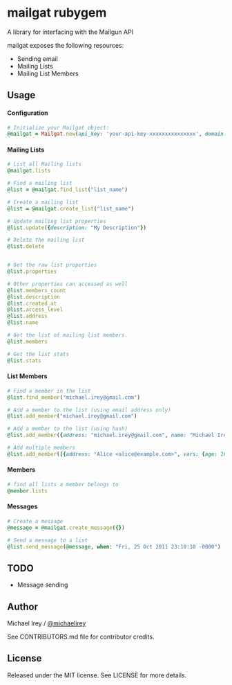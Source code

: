 mailgat rubygem
=======

A library for interfacing with the Mailgun API

mailgat exposes the following resources:

  * Sending email
  * Mailing Lists
  * Mailing List Members

## Usage

#### Configuration
```ruby
# Initialize your Mailgat object:
@mailgat = Mailgat.new(api_key: 'your-api-key-xxxxxxxxxxxxxxx', domain: 'your_domain.mailgun.org')
```


#### Mailing Lists
```ruby
# List all Mailing lists
@mailgat.lists

# Find a mailing list
@list = @mailgat.find_list("list_name")

# Create a mailing list
@list = @mailgat.create_list("list_name")

# Update mailing list properties
@list.update({description: "My Description"})

# Delete the mailing list
@list.delete


# Get the raw list properties
@list.properties

# Other properties can accessed as well
@list.members_count
@list.description
@list.created_at
@list.access_level
@list.address
@list.name

# Get the list of mailing list members.
@list.members

# Get the list stats
@list.stats
```

#### List Members
```ruby
# Find a member in the list
@list.find_member("michael.irey@gmail.com")

# Add a member to the list (using email address only)
@list.add_member("michael.irey@gmail.com")

# Add a member to the list (using hash)
@list.add_member({address: "michael.irey@gmail.com", name: "Michael Irey"})

# Add multiple members
@list.add_member([{address: "Alice <alice@example.com>", vars: {age: 26}}, {name: "Bob", address: "bob@example.com", vars: {age: 34} }])

```


#### Members
```ruby
# find all lists a member belongs to
@member.lists
```

#### Messages
```ruby
# Create a message
@message = @mailgat.create_message({})

# Send a message to a list
@list.send_message(@message, when: "Fri, 25 Oct 2011 23:10:10 -0000")
```



## TODO

  * Message sending



## Author

Michael Irey / [@michaelirey](http://github.com/michaelirey)

See CONTRIBUTORS.md file for contributor credits.

## License

Released under the MIT license. See LICENSE for more details.